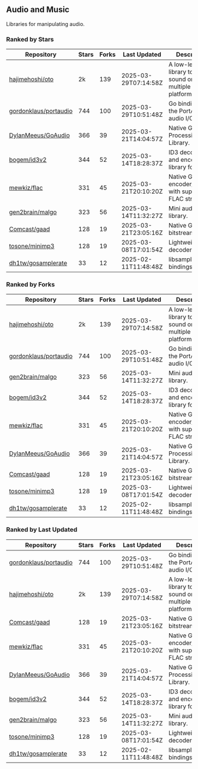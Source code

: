 ## Audio and Music

Libraries for manipulating audio.

### Ranked by Stars

| Repository | Stars | Forks | Last Updated | Description | 
|------------|-------|-------|--------------|-------------|
| [hajimehoshi/oto](https://github.com/hajimehoshi/oto) | 2k | 139 | 2025-03-29T07:14:58Z |  A low-level library to play sound on multiple platforms. |
| [gordonklaus/portaudio](https://github.com/gordonklaus/portaudio) | 744 | 100 | 2025-03-29T10:51:48Z |  Go bindings for the PortAudio audio I/O library. |
| [DylanMeeus/GoAudio](https://github.com/DylanMeeus/GoAudio) | 366 | 39 | 2025-03-21T14:04:57Z |  Native Go Audio Processing Library. |
| [bogem/id3v2](https://github.com/bogem/id3v2) | 344 | 52 | 2025-03-14T18:28:37Z |  ID3 decoding and encoding library for Go. |
| [mewkiz/flac](https://github.com/mewkiz/flac) | 331 | 45 | 2025-03-21T20:10:20Z |  Native Go FLAC encoder/decoder with support for FLAC streams. |
| [gen2brain/malgo](https://github.com/gen2brain/malgo) | 323 | 56 | 2025-03-14T11:32:27Z |  Mini audio library. |
| [Comcast/gaad](https://github.com/Comcast/gaad) | 128 | 19 | 2025-03-21T23:05:16Z |  Native Go AAC bitstream parser. |
| [tosone/minimp3](https://github.com/tosone/minimp3) | 128 | 19 | 2025-03-08T17:01:54Z |  Lightweight MP3 decoder library. |
| [dh1tw/gosamplerate](https://github.com/dh1tw/gosamplerate) | 33 | 12 | 2025-02-11T11:48:48Z |  libsamplerate bindings for go. |

### Ranked by Forks

| Repository | Stars | Forks | Last Updated | Description | 
|------------|-------|-------|--------------|-------------|
| [hajimehoshi/oto](https://github.com/hajimehoshi/oto) | 2k | 139 | 2025-03-29T07:14:58Z |  A low-level library to play sound on multiple platforms. |
| [gordonklaus/portaudio](https://github.com/gordonklaus/portaudio) | 744 | 100 | 2025-03-29T10:51:48Z |  Go bindings for the PortAudio audio I/O library. |
| [gen2brain/malgo](https://github.com/gen2brain/malgo) | 323 | 56 | 2025-03-14T11:32:27Z |  Mini audio library. |
| [bogem/id3v2](https://github.com/bogem/id3v2) | 344 | 52 | 2025-03-14T18:28:37Z |  ID3 decoding and encoding library for Go. |
| [mewkiz/flac](https://github.com/mewkiz/flac) | 331 | 45 | 2025-03-21T20:10:20Z |  Native Go FLAC encoder/decoder with support for FLAC streams. |
| [DylanMeeus/GoAudio](https://github.com/DylanMeeus/GoAudio) | 366 | 39 | 2025-03-21T14:04:57Z |  Native Go Audio Processing Library. |
| [Comcast/gaad](https://github.com/Comcast/gaad) | 128 | 19 | 2025-03-21T23:05:16Z |  Native Go AAC bitstream parser. |
| [tosone/minimp3](https://github.com/tosone/minimp3) | 128 | 19 | 2025-03-08T17:01:54Z |  Lightweight MP3 decoder library. |
| [dh1tw/gosamplerate](https://github.com/dh1tw/gosamplerate) | 33 | 12 | 2025-02-11T11:48:48Z |  libsamplerate bindings for go. |

### Ranked by Last Updated

| Repository | Stars | Forks | Last Updated | Description | 
|------------|-------|-------|--------------|-------------|
| [gordonklaus/portaudio](https://github.com/gordonklaus/portaudio) | 744 | 100 | 2025-03-29T10:51:48Z |  Go bindings for the PortAudio audio I/O library. |
| [hajimehoshi/oto](https://github.com/hajimehoshi/oto) | 2k | 139 | 2025-03-29T07:14:58Z |  A low-level library to play sound on multiple platforms. |
| [Comcast/gaad](https://github.com/Comcast/gaad) | 128 | 19 | 2025-03-21T23:05:16Z |  Native Go AAC bitstream parser. |
| [mewkiz/flac](https://github.com/mewkiz/flac) | 331 | 45 | 2025-03-21T20:10:20Z |  Native Go FLAC encoder/decoder with support for FLAC streams. |
| [DylanMeeus/GoAudio](https://github.com/DylanMeeus/GoAudio) | 366 | 39 | 2025-03-21T14:04:57Z |  Native Go Audio Processing Library. |
| [bogem/id3v2](https://github.com/bogem/id3v2) | 344 | 52 | 2025-03-14T18:28:37Z |  ID3 decoding and encoding library for Go. |
| [gen2brain/malgo](https://github.com/gen2brain/malgo) | 323 | 56 | 2025-03-14T11:32:27Z |  Mini audio library. |
| [tosone/minimp3](https://github.com/tosone/minimp3) | 128 | 19 | 2025-03-08T17:01:54Z |  Lightweight MP3 decoder library. |
| [dh1tw/gosamplerate](https://github.com/dh1tw/gosamplerate) | 33 | 12 | 2025-02-11T11:48:48Z |  libsamplerate bindings for go. |

